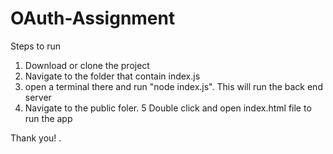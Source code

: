 # OAuth-Assignment

Steps to run
1. Download or clone the project
2. Navigate to the folder that contain index.js
3. open a terminal there and run "node index.js". This will run the back end server
4. Navigate to the public foler.
5 Double click and open index.html file to run the app

Thank you!
.
